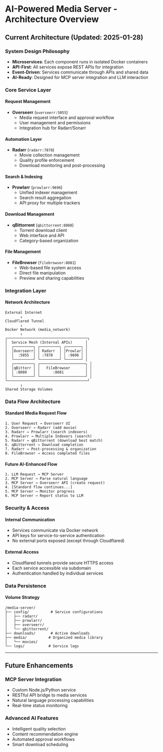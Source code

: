 # AI-Powered Media Server - Architecture Overview

## Current Architecture (Updated: 2025-01-28)

### **System Design Philosophy**
- **Microservices**: Each component runs in isolated Docker containers
- **API-First**: All services expose REST APIs for integration
- **Event-Driven**: Services communicate through APIs and shared data
- **AI-Ready**: Designed for MCP server integration and LLM interaction

### **Core Service Layer**

#### **Request Management**
- **Overseerr** (`overseerr:5055`)
  - Media request interface and approval workflow
  - User management and permissions
  - Integration hub for Radarr/Sonarr

#### **Automation Layer**
- **Radarr** (`radarr:7878`)
  - Movie collection management
  - Quality profile enforcement
  - Download monitoring and post-processing

#### **Search & Indexing**
- **Prowlarr** (`prowlarr:9696`)
  - Unified indexer management
  - Search result aggregation
  - API proxy for multiple trackers

#### **Download Management**
- **qBittorrent** (`qbittorrent:8080`)
  - Torrent download client
  - Web interface and API
  - Category-based organization

#### **File Management**
- **FileBrowser** (`filebrowser:8081`)
  - Web-based file system access
  - Direct file manipulation
  - Preview and sharing capabilities

### **Integration Layer**

#### **Network Architecture**
```
External Internet
       ↓
Cloudflared Tunnel
       ↓
Docker Network (media_network)
       ↓
┌─────────────────────────────────────┐
│  Service Mesh (Internal APIs)      │
│  ┌─────────┐ ┌─────────┐ ┌───────┐ │
│  │Overseerr│ │ Radarr  │ │Prowlar│ │
│  │  :5055  │ │ :7878   │ │ :9696 │ │
│  └─────────┘ └─────────┘ └───────┘ │
│  ┌─────────┐ ┌─────────────────────┐ │
│  │qBittorr │ │   FileBrowser       │ │
│  │ :8080   │ │      :8081          │ │
│  └─────────┘ └─────────────────────┘ │
└─────────────────────────────────────┘
       ↓
Shared Storage Volumes
```

### **Data Flow Architecture**

#### **Standard Media Request Flow**
```
1. User Request → Overseerr UI
2. Overseerr → Radarr (add movie)
3. Radarr → Prowlarr (search indexers)
4. Prowlarr → Multiple Indexers (search)
5. Radarr → qBittorrent (download best match)
6. qBittorrent → Download completion
7. Radarr → Post-processing & organization
8. FileBrowser → Access completed files
```

#### **Future AI-Enhanced Flow**
```
1. LLM Request → MCP Server
2. MCP Server → Parse natural language
3. MCP Server → Overseerr API (create request)
4. [Standard flow continues...]
5. MCP Server → Monitor progress
6. MCP Server → Report status to LLM
```

### **Security & Access**

#### **Internal Communication**
- Services communicate via Docker network
- API keys for service-to-service authentication
- No external ports exposed (except through Cloudflared)

#### **External Access**
- Cloudflared tunnels provide secure HTTPS access
- Each service accessible via subdomain
- Authentication handled by individual services

### **Data Persistence**

#### **Volume Strategy**
```
/media-server/
├── config/          # Service configurations
│   ├── radarr/
│   ├── prowlarr/
│   ├── overseerr/
│   └── qbittorrent/
├── downloads/       # Active downloads
├── media/          # Organized media library
│   └── movies/
└── logs/           # Service logs
```

---

## Future Enhancements

### **MCP Server Integration**
- Custom Node.js/Python service
- RESTful API bridge to media services
- Natural language processing capabilities
- Real-time status monitoring

### **Advanced AI Features**
- Intelligent quality selection
- Content recommendation engine
- Automated approval workflows
- Smart download scheduling 